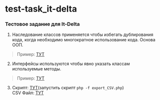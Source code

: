 # test-task_it-delta
### Тестовое задание для It-Delta
1) Наследование классов применяется чтобы избегать дублирования кода, когда необходимо многократное использование кода. Основа ООП. 
> Пример: [ТУТ](https://github.com/Greed2kk/test-task_it-delta/blob/master/test-extends.php)

2) Интерфейсы используются чтобы явно указать классам используемые методы.
> Пример: [ТУТ](https://github.com/Greed2kk/test-task_it-delta/blob/master/test-interface.php)

3) Скрипт: [ТУТ](https://github.com/Greed2kk/test-task_it-delta/blob/master/export_CSV.php)(запустить скрипт `php -f export_CSV.php`)<br> 
   CSV Файл: [ТУТ](https://github.com/Greed2kk/test-task_it-delta/blob/master/test.csv)
